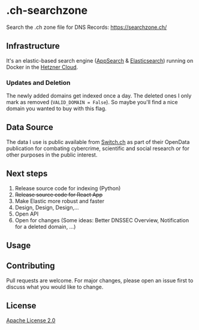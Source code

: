 # .ch-searchzone

Search the .ch zone file for DNS Records: https://searchzone.ch/

## Infrastructure
It's an elastic-based search engine ([AppSearch](https://www.elastic.co/app-search/) & [Elasticsearch](https://www.elastic.co/elasticsearch/)) running on Docker in the [Hetzner Cloud](https://www.hetzner.com/cloud).

### Updates and Deletion
The newly added domains get indexed once a day. The deleted ones I only mark as removed (`VALID_DOMAIN = False`). So maybe you'll find a nice domain you wanted to buy with this flag.

## Data Source
The data I use is public available from [Switch.ch](https://www.switch.ch/de/open-data/#tab-c5442a19-67cf-11e8-9cf6-5254009dc73c-3) as part of their OpenData publication for combating cybercrime, scientific and social research or for other purposes in the public interest.

## Next steps
1. Release source code for indexing (Python)
2. ~~Release source code for React App~~
3. Make Elastic more robust and faster
4. Design, Design, Design,...
5. Open API
6. Open for changes (Some ideas: Better DNSSEC Overview, Notification for a deleted domain, ...)

## Usage


## Contributing
Pull requests are welcome. For major changes, please open an issue first to discuss what you would like to change.

## License
[Apache License 2.0](https://github.com/pesc/.ch-searchzone/blob/main/LICENSE)
